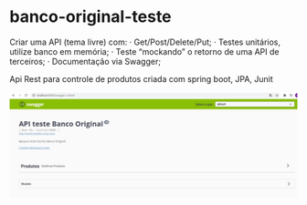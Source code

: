 # banco-original-teste

Criar uma API (tema livre) com:
·   Get/Post/Delete/Put;
·   Testes unitários, utilize banco em memória;
·   Teste “mockando” o retorno de uma API de terceiros;
·   Documentação via Swagger;

Api Rest para controle de produtos criada com spring boot, JPA, Junit

![List APIs](img/swagger-0.jpg "List API")





